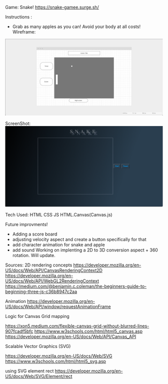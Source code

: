 Game: Snake! 
https://snake-gamee.surge.sh/

Instructions : 
- Grab as many apples as you can! Avoid your body at all costs!
Wireframe: 
<img src="imgs/snakeGameWireFrame.png"> 


ScreenShot: 
<img src="imgs/snakeGameShot.png"> 


Tech Used: 
HTML CSS JS HTML.Canvas(Canvas.js) 

Future improvments! 
- Adding a score board 
- adjusting velocity aspect and create a button specifically for that 
- add character animation for snake and apple 
- add sound 
Working on implenting a 2D to 3D conversion aspect + 360 rotation. 
Will update.  


Sources: 
2D rendering concepts 
https://developer.mozilla.org/en-US/docs/Web/API/CanvasRenderingContext2D
https://developer.mozilla.org/en-US/docs/Web/API/WebGL2RenderingContext
https://medium.com/@benjamin.c.coleman/the-beginners-guide-to-beginning-three-js-c36b8947c2aa

Animation 
https://developer.mozilla.org/en-US/docs/Web/API/window/requestAnimationFrame


Logic for Canvas Grid mapping 

https://xon5.medium.com/flexible-canvas-grid-without-blurred-lines-907fcadf5bfc
https://www.w3schools.com/html/html5_canvas.asp 
https://developer.mozilla.org/en-US/docs/Web/API/Canvas_API

Scalable Vector Graphics (SVG) 

https://developer.mozilla.org/en-US/docs/Web/SVG
https://www.w3schools.com/html/html5_svg.asp


using SVG element rect 
 https://developer.mozilla.org/en-US/docs/Web/SVG/Element/rect
